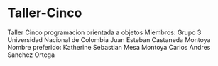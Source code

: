 # Taller-Cinco
Taller Cinco programacion orientada a objetos
Miembros: 
Grupo 3 Universidad Nacional de Colombia
Juan Esteban Castaneda Montoya
  Nombre preferido: Katherine
Sebastian Mesa Montoya
Carlos Andres Sanchez Ortega
